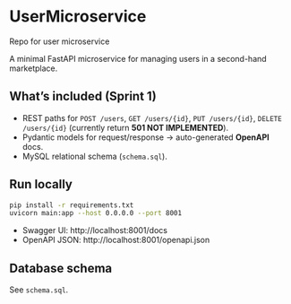 # UserMicroservice
Repo for user microservice

A minimal FastAPI microservice for managing users in a second-hand marketplace.

## What’s included (Sprint 1)
- REST paths for `POST /users`, `GET /users/{id}`, `PUT /users/{id}`, `DELETE /users/{id}` (currently return **501 NOT IMPLEMENTED**).
- Pydantic models for request/response → auto-generated **OpenAPI** docs.
- MySQL relational schema (`schema.sql`).

## Run locally
```bash
pip install -r requirements.txt
uvicorn main:app --host 0.0.0.0 --port 8001

```

- Swagger UI: http://localhost:8001/docs  
- OpenAPI JSON: http://localhost:8001/openapi.json


## Database schema
See `schema.sql`.
